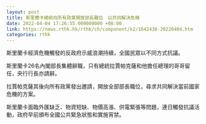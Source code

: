 ```yaml
---
layout: post
title: 斯里蘭卡總統向所有政黨開放部長職位　以共同解決危機
date: 2022-04-04 17:26:55.000000000 +08:00
link: https://news.rthk.hk/rthk/ch/component/k2/1642430-20220404.htm
categories: rthk
---
```


斯里蘭卡經濟危機觸發的反政府示威浪潮持續，全國民眾以不同方式抗議。

斯里蘭卡26名內閣部長集體辭職，只有總統拉賈帕克薩和他擔任總理的哥哥留任，央行行長亦請辭。

拉賈帕克薩其後向所有政黨發出邀請，開放全部部長職位，尋求共同解決當前國家危機的方案。

斯里蘭卡面臨外匯缺乏、物資短缺、物價高漲、供電緊張等問題，連日觸發抗議活動，政府早前頒布全國公共緊急狀態和實施宵禁。
